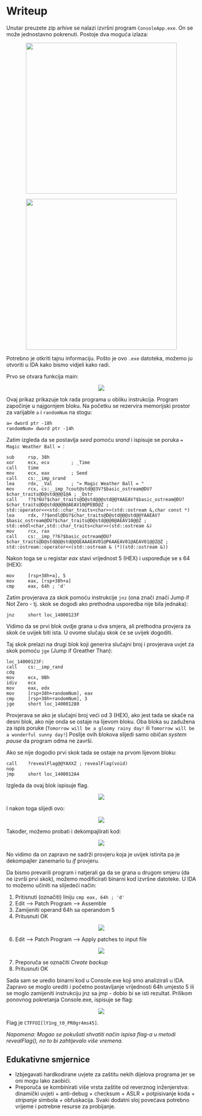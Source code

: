 # Writeup

Unutar preuzete zip arhive se nalazi izvršni program ```ConsoleApp.exe```.
On se može jednostavno pokrenuti. Postoje dva moguća izlaza:

<p align="center">
 <a href="https://github.com/user-attachments/assets/16253f2f-f16f-4bf0-9317-73b181f66c41?raw=true" target="_blank">
  <img src="https://github.com/user-attachments/assets/16253f2f-f16f-4bf0-9317-73b181f66c41" width="400"/>
  <a/>
<p/>


<p align="center">
 <a href="https://github.com/user-attachments/assets/cb5b5d9a-8f92-4d1e-8c01-692432259ff4?raw=true" target="_blank">
  <img src="https://github.com/user-attachments/assets/cb5b5d9a-8f92-4d1e-8c01-692432259ff4" width="400"/>
  <a/>
<p/>

Potrebno je otkriti tajnu informaciju. Pošto je ovo ```.exe``` datoteka, možemo ju otvoriti u IDA kako bismo vidjeli kako radi.



Prvo se otvara funkcija main:

<p align="center">
 <a href="https://github.com/user-attachments/assets/e5cb8daa-3d9f-4158-b654-a3188e8b3b9f">
  <img src="https://github.com/user-attachments/assets/e5cb8daa-3d9f-4158-b654-a3188e8b3b9f"/>
  <a/>
<p/>


Ovaj prikaz prikazuje tok rada programa u obliku instrukcija.
Program započinje u najgornjem bloku.
Na početku se rezervira memorijski prostor za varijable ```a``` i ```randomNum``` na stogu:

```
a= dword ptr -18h
randomNum= dword ptr -14h
```

Zatim izgleda da se postavlja _seed_ pomoću _srand_ i ispisuje se poruka ```= Magic Weather Ball = ```:

```
sub     rsp, 38h
xor     ecx, ecx        ; _Time
call    time
mov     ecx, eax        ; Seed
call    cs:__imp_srand
lea     rdx, _Val       ; "= Magic Weather Ball = "
mov     rcx, cs:__imp_?cout@std@@3V?$basic_ostream@DU?$char_traits@D@std@@@1@A ; _Ostr
call    ??$?6U?$char_traits@D@std@@@std@@YAAEAV?$basic_ostream@DU?$char_traits@D@std@@@0@AEAV10@PEBD@Z ; std::operator<<<std::char_traits<char>>(std::ostream &,char const *)
lea     rdx, ??$endl@DU?$char_traits@D@std@@@std@@YAAEAV?$basic_ostream@DU?$char_traits@D@std@@@0@AEAV10@@Z ; std::endl<char,std::char_traits<char>>(std::ostream &)
mov     rcx, rax
call    cs:__imp_??6?$basic_ostream@DU?$char_traits@D@std@@@std@@QEAAAEAV01@P6AAEAV01@AEAV01@@Z@Z ; std::ostream::operator<<(std::ostream & (*)(std::ostream &))
```

Nakon toga se u registar _eax_ stavi vrijednost 5 (HEX) i uspoređuje se s 64 (HEX):
```
mov     [rsp+38h+a], 5
mov     eax, [rsp+38h+a]
cmp     eax, 64h ; 'd'
```

Zatim provjerava za skok pomoću instrukcije ```jnz``` (ona znači znači Jump if Not Zero - tj. skok se dogodi ako prethodna usporedba nije bila jednaka):
```
jnz     short loc_14000123F
```

Vidimo da se prvi blok ovdje grana u dva smjera, ali prethodna provjera za skok će uvijek biti ista.
U ovome slučaju skok će se uvijek dogoditi.

Taj skok prelazi na drugi blok koji generira slučajni broj i provjerava uvjet za skok pomoću ```jge``` (Jump if Greather Than):

```
loc_14000123F:
call    cs:__imp_rand
cdq
mov     ecx, 0Bh
idiv    ecx
mov     eax, edx
mov     [rsp+38h+randomNum], eax
cmp     [rsp+38h+randomNum], 3
jge     short loc_140001280
```

Provjerava se ako je slučajni broj veći od 3 (HEX), ako jest tada se skače na desni blok, ako nije onda se ostaje na lijevom bloku.
Oba bloka su zadužena za ispis poruke (```Tomorrow will be a gloomy rainy day!``` ili ```Tomorrow will be a wonderful sunny day!```)
Poslije ovih blokova slijedi samo običan _system pause_ da program odma ne završi.

Ako se nije dogodio prvi skok tada se ostaje na prvom lijevom bloku:

```
call    ?revealFlag@@YAXXZ ; revealFlag(void)
nop
jmp     short loc_1400012A4
```

Izgleda da ovaj blok ispisuje flag.

<p align="center">
 <a href="https://github.com/user-attachments/assets/d8ee40b3-7421-419b-b4f4-9691bb3ac464?raw=true" target="_blank">
  <img src="https://github.com/user-attachments/assets/d8ee40b3-7421-419b-b4f4-9691bb3ac464"/>
  <a/>
<p/>


I nakon toga slijedi ovo:

<p align="center">
 <a href="https://github.com/user-attachments/assets/ecebe1a1-a5ca-4919-a029-e5fe2be7c981?raw=true" target="_blank">
  <img src="https://github.com/user-attachments/assets/ecebe1a1-a5ca-4919-a029-e5fe2be7c981"/>
  <a/>
<p/>



Također, možemo probati i dekompajlirati kod:

<p align="center">
 <a href="https://github.com/user-attachments/assets/6a0b601f-6685-4c32-b96a-6fc0a85206fa">
  <img src="https://github.com/user-attachments/assets/6a0b601f-6685-4c32-b96a-6fc0a85206fa"/>
  <a/>
<p/>


No vidimo da on zapravo ne sadrži provjeru koja je uvijek istinita pa je dekompajler zanemario tu _if_ provjeru.





Da bismo prevarili program i natjerali ga da se grana u drugom smjeru (da ne izvrši prvi skok), možemo modificirati binarni kod izvršne datoteke.
U IDA to možemo učiniti na slijedeći način: 
 1. Pritisnuti (označiti) liniju ```cmp eax, 64h ; 'd'```
 2. Edit --> Patch Program --> Assemble
 4. Zamijeniti operand 64h sa operandom 5
 5. Pritusnuti OK

<p align="center">
 <a href="https://github.com/user-attachments/assets/5224708c-3a8e-4ee0-a646-ec6e28267266?raw=true" target="_blank">
  <img src="https://github.com/user-attachments/assets/5224708c-3a8e-4ee0-a646-ec6e28267266"/>
  <a/>
<p/>

 6. Edit --> Patch Program --> Apply patches to input file

<p align="center">
 <a href="https://github.com/user-attachments/assets/885da1b9-8d0a-4c49-a7df-bdf2fe444f78?raw=true" target="_blank">
  <img src="https://github.com/user-attachments/assets/885da1b9-8d0a-4c49-a7df-bdf2fe444f78"/>
  <a/>
<p/>

 7. Preporuča se označiti _Create backup_
 8. Pritusnuti OK


Sada sam se uredio binarni kod u Console.exe koji smo analizirali u IDA. Zapravo se moglo urediti i početno postavljanje vrijednosti 64h umjesto 5 ili se moglo zamijeniti instrukciju jnz sa jmp - dobio bi se isti rezultat.
Prilikom ponovnog pokretanja Console.exe, ispisuje se flag:

<p align="center">
 <a href="https://github.com/user-attachments/assets/cb829290-c479-4f02-87d5-de1ac7339790?raw=true" target="_blank">
  <img src="https://github.com/user-attachments/assets/cb829290-c479-4f02-87d5-de1ac7339790"/>
  <a/>
<p/>

Flag je ```CTFFOI[lY1ng_t0_PR0gr4ms45]```.

_Napomena: Mogao se pokušati shvatiti način ispisa flag-a u metodi revealFlag(), no to bi zahtijevalo više vremena._

## Edukativne smjernice
- Izbjegavati hardkodirane uvjete za zaštitu nekih dijelova programa jer se oni mogu lako zaobići.
- Preporuča se kombinirati više vrsta zaštite od reverznog inženjerstva: dinamički uvjeti + anti-debug + checksum + ASLR + potpisivanje koda + _stripanje_ simbola + obfuskacija. Svaki dodatni sloj povećava potrebno vrijeme i potrebne resurse za probijanje.
